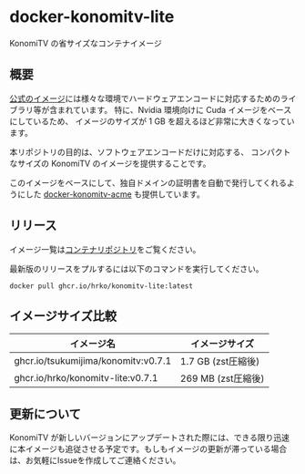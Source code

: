 # docker-konomitv-lite
KonomiTV の省サイズなコンテナイメージ

## 概要
[公式のイメージ](https://github.com/tsukumijima/KonomiTV/pkgs/container/konomitv)には様々な環境でハードウェアエンコードに対応するためのライブラリ等が含まれています。
特に、Nvidia 環境向けに Cuda イメージをベースにしているため、
イメージのサイズが 1 GB を超えるほど非常に大きくなっています。

本リポジトリの目的は、ソフトウェアエンコードだけに対応する、
コンパクトなサイズの KonomiTV のイメージを提供することです。

このイメージをベースにして、独自ドメインの証明書を自動で発行してくれるようにした 
[docker-konomitv-acme](https://github.com/hrko/docker-konomitv-acme) も提供しています。

## リリース
イメージ一覧は[コンテナリポジトリ](https://github.com/hrko/docker-konomitv-lite/pkgs/container/konomitv-lite)をご覧ください。

最新版のリリースをプルするには以下のコマンドを実行してください。
```
docker pull ghcr.io/hrko/konomitv-lite:latest
```

## イメージサイズ比較
| イメージ名                          | イメージサイズ     |
| ----------------------------------- | ------------------ |
| ghcr.io/tsukumijima/konomitv:v0.7.1 | 1.7 GB (zst圧縮後) |
| ghcr.io/hrko/konomitv-lite:v0.7.1   | 269 MB (zst圧縮後) |

## 更新について
KonomiTV が新しいバージョンにアップデートされた際には、できる限り迅速に本イメージも追従させる予定です。もしもイメージの更新が滞っている場合は、お気軽にIssueを作成してご連絡ください。
